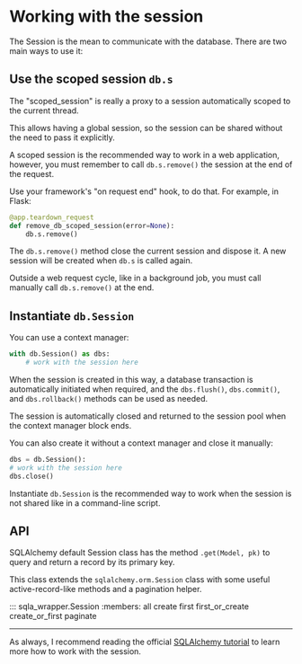 # Working with the session

The Session is the mean to communicate with the database.
There are two main ways to use it:


## Use the scoped session `db.s`

The "scoped_session" is really a proxy to a  session automatically scoped to the current thread.

This allows having a global session, so the session can be shared without the need to pass it explicitly.

A scoped session is the recommended way to work in a web application, however, you must remember to call `db.s.remove()` the session at the end of the request.

 Use your framework's "on request end" hook, to do that. For example, in Flask:

```python
@app.teardown_request
def remove_db_scoped_session(error=None):
    db.s.remove()
```

The `db.s.remove()` method close the current session and dispose it. A new session will be created when `db.s` is called again.

Outside a web request cycle, like in a background job, you must call manually call  `db.s.remove()` at the end.


## Instantiate `db.Session`

You can use a context manager:

```python
with db.Session() as dbs:
    # work with the session here
```

When the session is created in this way, a database transaction is automatically initiated when required, and the `dbs.flush()`, `dbs.commit()`, and `dbs.rollback()` methods can be used as needed.

The session is automatically closed and returned to the session pool when the context manager block ends.

You can also create it without a context manager and close it manually:

```python
dbs = db.Session():
# work with the session here
dbs.close()
```

Instantiate `db.Session` is the recommended way to work when the session is not shared like in a command-line script.


## API

SQLAlchemy default Session class has the method `.get(Model, pk)`
to query and return a record by its primary key.

This class extends the `sqlalchemy.orm.Session` class with some useful
active-record-like methods and a pagination helper.

::: sqla_wrapper.Session
    :members: all create first first_or_create create_or_first paginate

---

As always, I recommend reading the official [SQLAlchemy tutorial](https://docs.sqlalchemy.org/en/14/tutorial/orm_data_manipulation.html#tutorial-orm-data-manipulation) to learn more how to work with the session.
